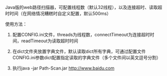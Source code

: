 Java版的web路径扫描器，可配置线程数（默认32线程），以及连接超时、读取超时时间（在网络情况糟糕时自定义配置，默认500ms）

使用方法：

1. 配置CONFIG.ini文件，threads为线程数，connectTimeout为连接超时时间，readTimeout为读取超时时间

2. 在dict文件夹放置字典文件，默认读取dict所有字典，可通过配置文件CONFIG.ini参数dict配置指定读取的字典文件（多个文件间以英文逗号分割）

3. 执行java -jar Path-Scan.jar http://www.baidu.com